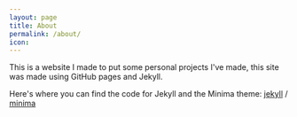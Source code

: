```yaml
---
layout: page
title: About
permalink: /about/
icon: 
---
```


This is a website I made to put some personal projects I've made, this site was made using GitHub pages and Jekyll.

Here's where you can find the code for Jekyll and the Minima theme:
[jekyll][jekyll-organization] /
[minima](https://github.com/jekyll/minima)

[jekyll-organization]: https://github.com/jekyll
